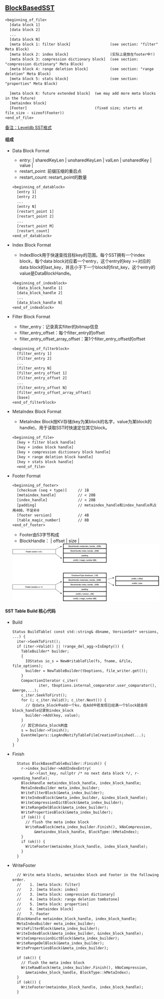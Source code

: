 ## [BlockBasedSST](https://github.com/facebook/rocksdb/wiki/Rocksdb-BlockBasedTable-Format)
  ```
  <beginning_of_file>
    [data block 1]
    [data block 2]
    ...
    [data block N]
    [meta block 1: filter block]                  (see section: "filter" Meta Block)
    [meta block 2: index block]                   (实际上是放在footer中!)
    [meta block 3: compression dictionary block]  (see section: "compression dictionary" Meta Block)
    [meta block 4: range deletion block]          (see section: "range deletion" Meta Block)
    [meta block 5: stats block]                   (see section: "properties" Meta Block)
  
    [meta block K: future extended block]  (we may add more meta blocks in the future)
    [metaindex block]
    [Footer]                               (fixed size; starts at file_size - sizeof(Footer))
  <end_of_file>
  ```
[备注：Leveldb SST格式](https://github.com/google/leveldb/blob/main/doc/table_format.md)

#### 组成
- Data Block Format
  - entry: | sharedKeyLen | unsharedKeyLen | valLen | unsharedKey | value |
  - restart_point: 前缀压缩的重启点
  - restart_count: restart_point的数量
  ```
  <beginning_of_datablock>
    [entry 1]
    [entry 2]
    ...
    [entry N]
    [restart_point 1]
    [restart_point 2]
    ...
    [restart_point M]
    [restart_count]
  <end_of_datablock>
  ```

- Index Block Format
  - IndexBlock用于快速查找目标key的范围。每个SST拥有一个index block，每个data block对应着一个entry，这个entry的key >=对应的data block的last_key，并且小于下一个block的first_key，这个entry的value是DataBlockHandle。
  ```
  <beginning_of_indexblock>
    [data_block_handle 1]
    [data_block_handle 2]
    ...
    [data_block_handle N]
  <end_of_indexblock>
  ```
- Filter Block Format
  - filter_entry：记录真实filter的bitmap信息
  - filter_entry_offset：每个filter_entry的offset
  - filter_entry_offset_array_offset：第1个filter_entry_offset的offset
  ```
  <beginning_of_filterblock>
    [filter_entry 1]
    [filter_entry 2]
    ...
    [filter_entry N]
    [filter_entry_offset 1]
    [filter_entry_offset 2]
    ...
    [filter_entry_offset N]
    [filter_entry_offset_array_offset]
    [base]
  <end_of_filterblock>
  ```
- MetaIndex Block Format
  - MetaIndex Block按KV存储(key为某block的名字，value为某block的handle)，用于读取SST时快速定位其它block。
  ```
  <beginning_of_file>
    [key + filter block handle]
    [key + index block handle]
    [key + compression dictionary block handle]
    [key + range deletion block handle]
    [key + stats block handle]
    <end_of_file>
  ```

- Footer Format
  ```
  <beginning_of_footer>
    [checksum (seq + type)]     // 1B
    [metaindex_handle]          // < 20B
    [index_handle]              // < 20B
    [padding]                   // metaindex_handle和index_handle共占用40B，不足补0
    [footer version]            // 4B
    [table_magic_number]        // 8B
  <end_of_footer>
  ```
  - Footer由53字节构成
  - BlockHandle： | offset | size |
  <img src="images/sst-footer.png" width="960px" />  

#### SST Table Build 核心代码
- Build
  ```
  Status BuildTable( const std::string& dbname, VersionSet* versions, ...) {
    iter->SeekToFirst();
    if (iter->Valid() || !range_del_agg->IsEmpty()) {
      TableBuilder* builder;
      {
        IOStatus io_s = NewWritableFile(fs, fname, &file, file_options);
        builder = NewTableBuilder(tboptions, file_writer.get());
      }
      CompactionIterator c_iter(
              iter, tboptions.internal_comparator.user_comparator(), &merge,...);
      c_iter.SeekToFirst();
      for (; c_iter.Valid(); c_iter.Next()) {
        // 在data_block中add一个kv，在Add中若发现已经满一个block就会将block_handle记录到index_block
        builder->Add(key, value);
      }
      // 其它非data_block刷盘
      s = builder->Finish();
      EventHelpers::LogAndNotifyTableFileCreationFinished(...);
    }
  }
  ```
- Finish
  ```
    Status BlockBasedTableBuilder::Finish() {
      r->index_builder->AddIndexEntry(
          &r->last_key, nullptr /* no next data block */, r->pending_handle);
      BlockHandle metaindex_block_handle, index_block_handle;
      MetaIndexBuilder meta_index_builder;
      WriteFilterBlock(&meta_index_builder);
      WriteIndexBlock(&meta_index_builder, &index_block_handle);
      WriteCompressionDictBlock(&meta_index_builder);
      WriteRangeDelBlock(&meta_index_builder);
      WritePropertiesBlock(&meta_index_builder);
      if (ok()) {
        // flush the meta index block
        WriteRawBlock(meta_index_builder.Finish(), kNoCompression,
            &metaindex_block_handle, BlockType::kMetaIndex);
      }
      if (ok()) {
        WriteFooter(metaindex_block_handle, index_block_handle);
      }
    }
  ```
- WriteFooter
  ```
    // Write meta blocks, metaindex block and footer in the following order.
    //    1. [meta block: filter]
    //    2. [meta block: index]
    //    3. [meta block: compression dictionary]
    //    4. [meta block: range deletion tombstone]
    //    5. [meta block: properties]
    //    6. [metaindex block]
    //    7. Footer
    BlockHandle metaindex_block_handle, index_block_handle;
    MetaIndexBuilder meta_index_builder;
    WriteFilterBlock(&meta_index_builder);
    WriteIndexBlock(&meta_index_builder, &index_block_handle);
    WriteCompressionDictBlock(&meta_index_builder);
    WriteRangeDelBlock(&meta_index_builder);
    WritePropertiesBlock(&meta_index_builder);
  
    if (ok()) {
      // flush the meta index block
      WriteRawBlock(meta_index_builder.Finish(), kNoCompression,
        &metaindex_block_handle, BlockType::kMetaIndex);
    }
    if (ok()) {
      WriteFooter(metaindex_block_handle, index_block_handle);
    }
  ```
